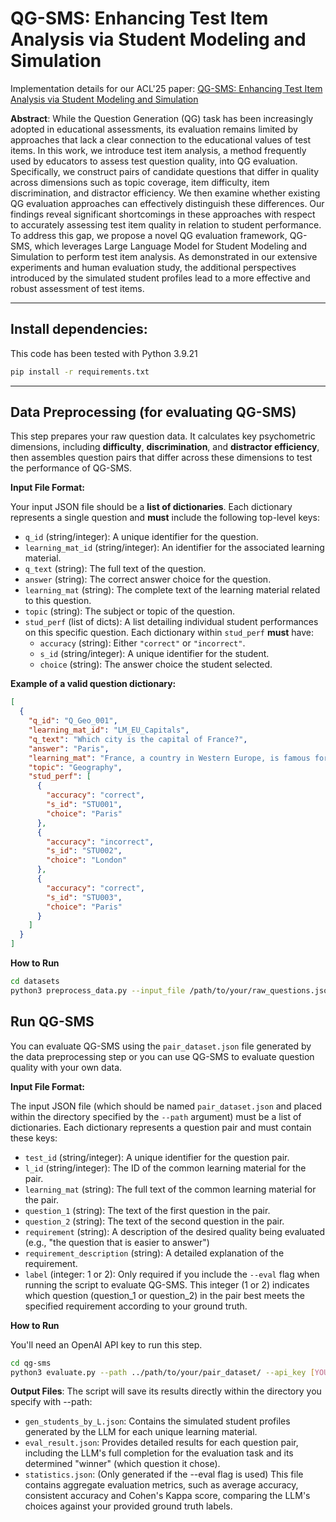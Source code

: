 # QG-SMS: Enhancing Test Item Analysis via Student Modeling and Simulation
Implementation details for our ACL'25 paper: [QG-SMS: Enhancing Test Item Analysis via Student Modeling and Simulation](https://arxiv.org/abs/2503.05888)


**Abstract**: While the Question Generation (QG) task has been increasingly adopted in educational assessments, its evaluation remains limited by approaches that lack a clear connection to the educational values of test items. In this work, we introduce test item analysis, a method frequently used by educators to assess test question quality, into QG evaluation. Specifically, we construct pairs of candidate questions that differ in quality across dimensions such as topic coverage, item difficulty, item discrimination, and distractor efficiency. We then examine whether existing QG evaluation approaches can effectively distinguish these differences. Our findings reveal significant shortcomings in these approaches with respect to accurately assessing test item quality in relation to student performance. To address this gap, we propose a novel QG evaluation framework, QG-SMS, which leverages Large Language Model for Student Modeling and Simulation to perform test item analysis. As demonstrated in our extensive experiments and human evaluation study, the additional perspectives introduced by the simulated student profiles lead to a more effective and robust assessment of test items.


---

## Install dependencies:

This code has been tested with Python 3.9.21

```bash
pip install -r requirements.txt
```
    
---

## Data Preprocessing (for evaluating QG-SMS)

This step prepares your raw question data. It calculates key psychometric dimensions, including **difficulty**, **discrimination**, and **distractor efficiency**, then assembles question pairs that differ across these dimensions to test the performance of QG-SMS.

**Input File Format:**

Your input JSON file should be a **list of dictionaries**. Each dictionary represents a single question and **must** include the following top-level keys:

* `q_id` (string/integer): A unique identifier for the question.
* `learning_mat_id` (string/integer): An identifier for the associated learning material.
* `q_text` (string): The full text of the question.
* `answer` (string): The correct answer choice for the question.
* `learning_mat` (string): The complete text of the learning material related to this question.
* `topic` (string): The subject or topic of the question.
* `stud_perf` (list of dicts): A list detailing individual student performances on this specific question. Each dictionary within `stud_perf` **must** have:
    * `accuracy` (string): Either `"correct"` or `"incorrect"`.
    * `s_id` (string/integer): A unique identifier for the student.
    * `choice` (string): The answer choice the student selected.

**Example of a valid question dictionary:**

```json
[
  {
    "q_id": "Q_Geo_001",
    "learning_mat_id": "LM_EU_Capitals",
    "q_text": "Which city is the capital of France?",
    "answer": "Paris",
    "learning_mat": "France, a country in Western Europe, is famous for its capital city, Paris, situated on the Seine River.",
    "topic": "Geography",
    "stud_perf": [
      {
        "accuracy": "correct",
        "s_id": "STU001",
        "choice": "Paris"
      },
      {
        "accuracy": "incorrect",
        "s_id": "STU002",
        "choice": "London"
      },
      {
        "accuracy": "correct",
        "s_id": "STU003",
        "choice": "Paris"
      }
    ]
  }
]
```

**How to Run**

```bash
cd datasets
python3 preprocess_data.py --input_file /path/to/your/raw_questions.json --output_dir /path/to/your/output_folder
```


## Run QG-SMS
You can evaluate QG-SMS using the `pair_dataset.json` file generated by the data preprocessing step or you can use QG-SMS to evaluate question quality with your own data.

**Input File Format:**

The input JSON file (which should be named `pair_dataset.json` and placed within the directory specified by the `--path` argument) must be a list of dictionaries. Each dictionary represents a question pair and must contain these keys:

* `test_id` (string/integer): A unique identifier for the question pair.
* `l_id` (string/integer): The ID of the common learning material for the pair.
* `learning_mat` (string): The full text of the common learning material for the pair.
* `question_1` (string): The text of the first question in the pair.
* `question_2` (string): The text of the second question in the pair.
* `requirement` (string): A description of the desired quality being evaluated (e.g., "the question that is easier to answer")
* `requirement_description` (string): A detailed explanation of the requirement.
* `label` (integer: 1 or 2): Only required if you include the `--eval` flag when running the script to evaluate QG-SMS. This integer (1 or 2) indicates which question (question_1 or question_2) in the pair best meets the specified requirement according to your ground truth.

**How to Run**

You'll need an OpenAI API key to run this step. 

```bash
cd qg-sms
python3 evaluate.py --path ../path/to/your/pair_dataset/ --api_key [YOUR_OPENAI_KEY] --eval
```

**Output Files**: The script will save its results directly within the directory you specify with --path:

- `gen_students_by_L.json`: Contains the simulated student profiles generated by the LLM for each unique learning material.
- `eval_result.json`: Provides detailed results for each question pair, including the LLM's full completion for the evaluation task and its determined "winner" (which question it chose).
- `statistics.json`: (Only generated if the --eval flag is used) This file contains aggregate evaluation metrics, such as average accuracy, consistent accuracy and Cohen's Kappa score, comparing the LLM's choices against your provided ground truth labels.
